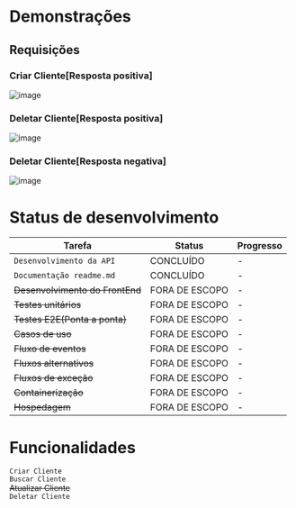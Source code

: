 # Demonstrações
## Requisições
### Criar Cliente[Resposta positiva]
![image](https://github.com/robinsonmourao/MercadoAPI/assets/49078615/3014e505-a981-4f74-980a-f667ddb5d1e1)
### Deletar Cliente[Resposta positiva]
![image](https://github.com/robinsonmourao/MercadoAPI/assets/49078615/60004555-0636-409d-a520-e6e2b6421b71)

### Deletar Cliente[Resposta negativa]
![image](https://github.com/robinsonmourao/MercadoAPI/assets/49078615/5774cddf-e195-4046-b849-cf9fcad57207)

# Status de desenvolvimento

| Tarefa             | Status        | Progresso                         |
|--------------------|--------------|---------------------------------------|
| `Desenvolvimento da API`          | CONCLUÍDO           | -              |
| `Documentação readme.md`          | CONCLUÍDO           | -              |
| <s>Desenvolvimento do FrontEnd</s>| FORA DE ESCOPO      | -              |
| <s>Testes unitários</s>           | FORA DE ESCOPO      | -              |
| <s>Testes E2E(Ponta a ponta)</s>  | FORA DE ESCOPO      | -              |
| <s>Casos de uso</s>               | FORA DE ESCOPO      | -              |
| <s>Fluxo de eventos</s>           | FORA DE ESCOPO      | -              |
| <s>Fluxos alternativos</s>        | FORA DE ESCOPO      | -              |
| <s>Fluxos de exceção</s>          | FORA DE ESCOPO      | -              |
| <s>Containerização</s>            | FORA DE ESCOPO      | -              |
| <s>Hospedagem</s>                 | FORA DE ESCOPO      | -              |

# Funcionalidades
`Criar Cliente`<br>
`Buscar Cliente`<br>
<s>Atualizar Cliente</s><br>
`Deletar Cliente`<br>

